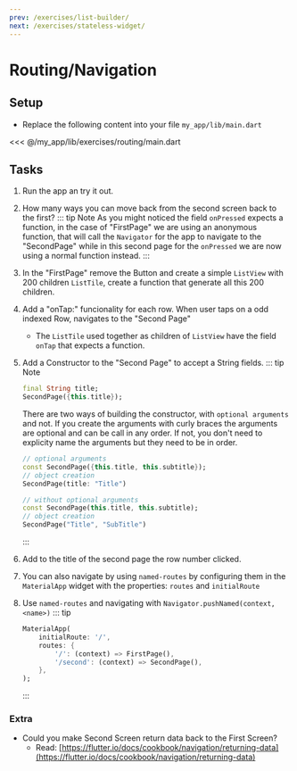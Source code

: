 ```yaml
---
prev: /exercises/list-builder/
next: /exercises/stateless-widget/
---
```


# Routing/Navigation

## Setup

- Replace the following content into your file `my_app/lib/main.dart`

<<< @/my_app/lib/exercises/routing/main.dart

## Tasks

1. Run the app an try it out.
2. How many ways you can move back from the second screen back to the first?
    ::: tip Note
    As you might noticed the field `onPressed` expects a function, in the case of "FirstPage" we are using an anonymous function, that will call the `Navigator` for the app to navigate to the "SecondPage" while in this second page for the `onPressed` we are now using a normal function instead.
    :::
3. In the "FirstPage" remove the Button and create a simple `ListView` with 200 children `ListTile`, create a function that generate all this 200 children.
4. Add a "onTap:" funcionality for each row. When user taps on a odd indexed Row, navigates to the "Second Page"
   - The `ListTile` used together as children of `ListView` have the field `onTap` that expects a function.
5. Add a Constructor to the "Second Page" to accept a String fields.
    ::: tip Note

    ``` dart
    final String title;
    SecondPage({this.title});
    ```

    There are two ways of building the constructor, with `optional arguments` and not. If you create the arguments with curly braces the arguments are optional and can be call in any order. If not, you don't need to explicity name the arguments but they need to be in order.

    ``` dart
    // optional arguments
    const SecondPage({this.title, this.subtitle});
    // object creation
    SecondPage(title: "Title")

    // without optional arguments
    const SecondPage(this.title, this.subtitle);
    // object creation
    SecondPage("Title", "SubTitle")
    ```

    :::

6. Add to the title of the second page the row number clicked.
7. You can also navigate by using `named-routes` by configuring them in the `MaterialApp` widget with the properties: `routes` and `initialRoute`
8. Use `named-routes` and navigating with `Navigator.pushNamed(context, <name>)`
    ::: tip

    ``` dart
    MaterialApp(
        initialRoute: '/',
        routes: {
            '/': (context) => FirstPage(),
            '/second': (context) => SecondPage(),
        },
    );
    ```

    :::

### Extra

- Could you make Second Screen return data back to the First Screen?
  - Read: [https://flutter.io/docs/cookbook/navigation/returning-data](https://flutter.io/docs/cookbook/navigation/returning-data)